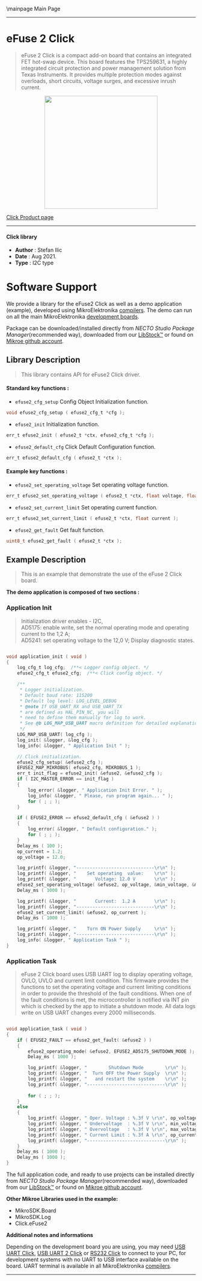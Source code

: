 \mainpage Main Page

---
# eFuse 2 Click

> eFuse 2 Click is a compact add-on board that contains an integrated FET hot-swap device. This board features the TPS259631, a highly integrated circuit protection and power management solution from Texas Instruments. It provides multiple protection modes against overloads, short circuits, voltage surges, and excessive inrush current.

<p align="center">
  <img src="https://download.mikroe.com/images/click_for_ide/efuse2_click.png" height=300px>
</p>

[Click Product page](https://www.mikroe.com/efuse-2-click)

---


#### Click library

- **Author**        : Stefan Ilic
- **Date**          : Aug 2021.
- **Type**          : I2C type


# Software Support

We provide a library for the eFuse2 Click
as well as a demo application (example), developed using MikroElektronika
[compilers](https://www.mikroe.com/necto-studio).
The demo can run on all the main MikroElektronika [development boards](https://www.mikroe.com/development-boards).

Package can be downloaded/installed directly from *NECTO Studio Package Manager*(recommended way), downloaded from our [LibStock&trade;](https://libstock.mikroe.com) or found on [Mikroe github account](https://github.com/MikroElektronika/mikrosdk_click_v2/tree/master/clicks).

## Library Description

> This library contains API for eFuse2 Click driver.

#### Standard key functions :

- `efuse2_cfg_setup` Config Object Initialization function.
```c
void efuse2_cfg_setup ( efuse2_cfg_t *cfg );
```

- `efuse2_init` Initialization function.
```c
err_t efuse2_init ( efuse2_t *ctx, efuse2_cfg_t *cfg );
```

- `efuse2_default_cfg` Click Default Configuration function.
```c
err_t efuse2_default_cfg ( efuse2_t *ctx );
```

#### Example key functions :

- `efuse2_set_operating_voltage` Set operating voltage function.
```c
err_t efuse2_set_operating_voltage ( efuse2_t *ctx, float voltage, float *min_voltage, float *max_voltage );
```

- `efuse2_set_current_limit` Set operating current function.
```c
err_t efuse2_set_current_limit ( efuse2_t *ctx, float current );
```

- `efuse2_get_fault` Get fault function.
```c
uint8_t efuse2_get_fault ( efuse2_t *ctx );
```

## Example Description

> This is an example that demonstrate the use of the eFuse 2 Click board.

**The demo application is composed of two sections :**

### Application Init

> Initialization driver enables - I2C,  
> AD5175: enable write, set the normal operating mode and operating  current to the 1,2 A;  
> AD5241: set operating voltage to the 12,0 V; 
> Display diagnostic states.

```c

void application_init ( void ) 
{
    log_cfg_t log_cfg;  /**< Logger config object. */
    efuse2_cfg_t efuse2_cfg;  /**< Click config object. */

    /** 
     * Logger initialization.
     * Default baud rate: 115200
     * Default log level: LOG_LEVEL_DEBUG
     * @note If USB_UART_RX and USB_UART_TX 
     * are defined as HAL_PIN_NC, you will 
     * need to define them manually for log to work. 
     * See @b LOG_MAP_USB_UART macro definition for detailed explanation.
     */
    LOG_MAP_USB_UART( log_cfg );
    log_init( &logger, &log_cfg );
    log_info( &logger, " Application Init " );

    // Click initialization.
    efuse2_cfg_setup( &efuse2_cfg );
    EFUSE2_MAP_MIKROBUS( efuse2_cfg, MIKROBUS_1 );
    err_t init_flag = efuse2_init( &efuse2, &efuse2_cfg );
    if ( I2C_MASTER_ERROR == init_flag ) 
    {
        log_error( &logger, " Application Init Error. " );
        log_info( &logger, " Please, run program again... " );
        for ( ; ; );
    }

    if ( EFUSE2_ERROR == efuse2_default_cfg ( &efuse2 ) )
    {
        log_error( &logger, " Default configuration." );
        for ( ; ; );
    }
    Delay_ms ( 100 );
    op_current = 1.2;
    op_voltage = 12.0;

    log_printf( &logger, "-----------------------------\r\n" );
    log_printf( &logger, "    Set operating  value:    \r\n" );
    log_printf( &logger, "       Voltage: 12.0 V       \r\n" );
    efuse2_set_operating_voltage( &efuse2, op_voltage, &min_voltage, &max_voltage );
    Delay_ms ( 1000 );

    log_printf( &logger, "       Current:  1.2 A       \r\n" );
    log_printf( &logger, "-----------------------------\r\n" );
    efuse2_set_current_limit( &efuse2, op_current );
    Delay_ms ( 1000 );

    log_printf( &logger, "    Turn ON Power Supply     \r\n" );
    log_printf( &logger, "-----------------------------\r\n" );
    log_info( &logger, " Application Task " );
}

```

### Application Task

> eFuse 2 Click board uses USB UART log to display operating voltage, OVLO, UVLO and current limit condition. This firmware provides the functions to set the operating voltage and current limiting conditions in order to provide the threshold of the fault conditions.
> When one of the fault conditions is met, the microcontroller is notified via INT pin which is checked by the app to initiate a shutdown mode. All data logs write on USB UART changes every 2000 milliseconds.

```c

void application_task ( void ) 
{
    if ( EFUSE2_FAULT == efuse2_get_fault( &efuse2 ) ) 
    {
        efuse2_operating_mode( &efuse2, EFUSE2_AD5175_SHUTDOWN_MODE );
        Delay_ms ( 1000 );

        log_printf( &logger, "        Shutdown Mode        \r\n" );
        log_printf( &logger, "  Turn OFF the Power Supply  \r\n" );
        log_printf( &logger, "   and restart the system    \r\n" );
        log_printf( &logger, "-----------------------------\r\n" );
        
        for ( ; ; );
    }
    else
    {
        log_printf( &logger, " Oper. Voltage : %.3f V \r\n", op_voltage );
        log_printf( &logger, " Undervoltage  : %.3f V \r\n", min_voltage );
        log_printf( &logger, " Overvoltage   : %.3f V \r\n", max_voltage );
        log_printf( &logger, " Current Limit : %.3f A \r\n", op_current );
        log_printf( &logger, "-----------------------------\r\n" );
    }
    Delay_ms ( 1000 );
    Delay_ms ( 1000 );
}

```


The full application code, and ready to use projects can be installed directly from *NECTO Studio Package Manager*(recommended way), downloaded from our [LibStock&trade;](https://libstock.mikroe.com) or found on [Mikroe github account](https://github.com/MikroElektronika/mikrosdk_click_v2/tree/master/clicks).

**Other Mikroe Libraries used in the example:**

- MikroSDK.Board
- MikroSDK.Log
- Click.eFuse2

**Additional notes and informations**

Depending on the development board you are using, you may need
[USB UART Click](https://www.mikroe.com/usb-uart-click),
[USB UART 2 Click](https://www.mikroe.com/usb-uart-2-click) or
[RS232 Click](https://www.mikroe.com/rs232-click) to connect to your PC, for
development systems with no UART to USB interface available on the board. UART
terminal is available in all MikroElektronika
[compilers](https://shop.mikroe.com/compilers).

---
